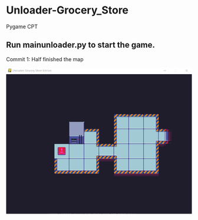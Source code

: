 # Unloader-Grocery_Store
Pygame CPT



## Run mainunloader.py to start the game.


Commit 1: Half finished the map

![Image of Map](https://raw.githubusercontent.com/UnloadingGnat/Unloader-Grocery_Store/master/unloader8.png)
